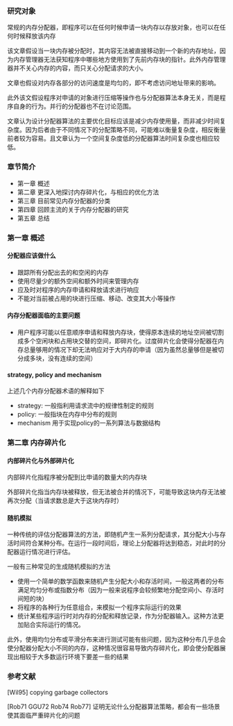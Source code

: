 ### 研究对象

常规的内存分配器，即程序可以在任何时候申请一块内存以存放对象，也可以在任何时候释放该内存

该文章假设当一块内存被分配时，其内容无法被直接移动到一个新的内存地址，因为内存管理器无法获知程序中哪些地方使用到了先前内存块的指针。此外内存管理器并不关心内存的内容，而只关心分配请求的大小。

文章也假设对内存各部分的访问速度是均匀的，即不考虑访问地址带来的影响。

此外该文假设程序对申请的对象进行压缩等操作也与分配器算法本身无关，而是程序自身的行为。并行的分配器也不在讨论范围。

文章认为设计分配器算法的主要优化目标应该是减少内存使用量，而非减少时间复杂度。因为后者由于不同情况下的分配策略不同，可能难以衡量复杂度，相反衡量前者较为容易。且文章认为一个空间复杂度低的分配器算法时间复杂度也相应较低。

### 章节简介

* 第一章  概述
* 第二章  更深入地探讨内存碎片化，与相应的优化方法
* 第三章  目前常见内存分配器的分类
* 第四章  回顾主流的关于内存分配器的研究
* 第五章  总结

### 第一章 概述

#### 分配器应该做什么

* 跟踪所有分配出去的和空闲的内存
* 使用尽量少的额外空间和额外时间来管理内存
* 应及时对程序的内存申请和释放请求进行响应
* 不能对当前被占用的块进行压缩、移动、改变其大小等操作

#### 内存分配器面临的主要问题

* 用户程序可能以任意顺序申请和释放内存块，使得原本连续的地址空间被切割成多个空闲块和占用块交替的空间，即碎片化。过度碎片化会使得分配器在内存总量够用的情况下却无法响应对于大内存的申请（因为虽然总量够但是被切分成多块，没有连续的空间）

#### strategy, policy and mechanism

上述几个内存分配器术语的解释如下

* strategy:  一般指利用请求流中的规律性制定的规则
* policy:  一般指块在内存中分布的规则
* mechanism  用于实现policy的一系列算法与数据结构

### 第二章 内存碎片化

#### 内部碎片化与外部碎片化

内部碎片化指程序被分配到比申请的数量大的内存块

外部碎片化指当内存块被释放，但无法被合并的情况下，可能导致这块内存无法被再次分配（当请求数总是大于这块内存时）

#### 随机模拟

一种传统的评估分配器算法的方法，即随机产生一系列分配请求，其分配大小与存活时间符合某种分布。在运行一段时间后，理论上分配器将达到稳态，对此时的分配器运行情况进行评估。

一般有三种常见的生成随机模拟的方法

* 使用一个简单的数学函数来随机产生分配大小和存活时间，一般这两者的分布满足均匀分布或指数分布（因为一般来说程序会较频繁地分配空间小、存活时间短的块）
* 将程序的各种行为任意组合，来模拟一个程序实际运行的效果
* 统计某些程序运行时对内存的分配和释放记录，作为分配器输入。这种方法更加贴合实际运行的情况。

此外，使用均匀分布或平滑分布来进行测试可能有些问题，因为这种分布几乎总会使分配器分配大小不同的内存，这种情况很容易导致内存碎片化，即会使分配器展现出相较于大多数运行环境下要差一些的结果





### 参考文献

[Wil95]  copying garbage collectors

[Rob71 GGU72 Rob74 Rob77]  证明无论什么分配器算法策略，都会有一些场景使其面临严重碎片化的问题

